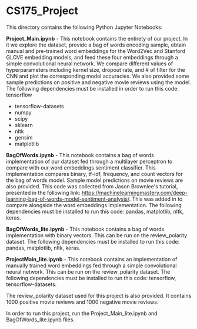 # CS175_Project
This directory contains the following Python Jupyter Notebooks:

**Project_Main.ipynb** - This notebook contains the entirety of our project. In it we explore the dataset, provide a bag of words encoding sample, obtain manual and pre-trained word embeddings for the Word2Vec and Stanford GLOVE embedding models, and feed these four embeddings through a simple convolutional neural network. We compare different values of hyperparameters including kernel size, dropout rate, and # of filter for the CNN and plot the corresponding model accuracies. We also provided some sample predictions on positive and negative movie reviews using the model. The following dependencies must be installed in order to run this code: tensorflow
* tensorflow-datasets
* numpy
* scipy
* sklearn
* nltk
* gensim
* matplotlib

**BagOfWords.ipynb** - This notebook contains a bag of words implementation of our dataset fed through a multilayer perceptron to compare with our word embeddings sentiment classifier. This implementation compares binary, tf-idf, frequency, and count vectors for the bag of words model. Sample model predictions on movie reviews are also provided. This code was collected from Jason Brownlee's tutorial, presented in the following link: https://machinelearningmastery.com/deep-learning-bag-of-words-model-sentiment-analysis/. This was added in to compare alongside the word embeddings implementation. The following dependencies must be installed to run this code: pandas, matplotlib, nltk, keras.

**BagOfWords_lite.ipynb** - This notebook contains a bag of words implementation with binary vectors. This can be run on the review_polarity dataset. The following dependencies must be installed to run this code: pandas, matplotlib, nltk, keras.

**ProjectMain_lite.ipynb** - This notebook contains an implementation of manually trained word embeddings fed through a simple convolutional neural network. This can be run on the review_polarity dataset. The following dependencies must be installed to run this code: tensorflow, tensorflow-datasets.

The review_polarity dataset used for this project is also provided. It contains 1000 positive movie reviews and 1000 negative movie reviews. 

In order to run this project, run the Project_Main_lite.ipynb and BagOfWords_lite.ipynb files. 

